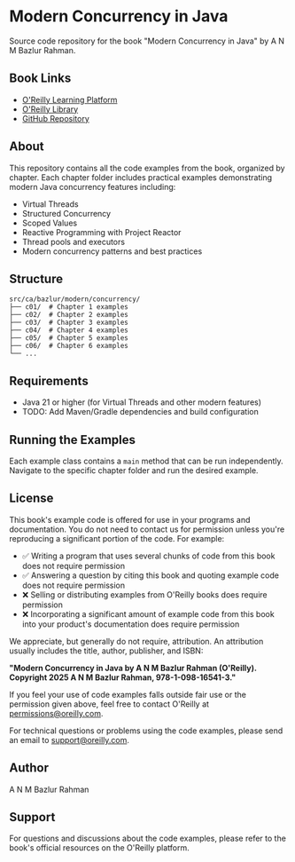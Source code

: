 # Modern Concurrency in Java

Source code repository for the book "Modern Concurrency in Java" by A N M Bazlur Rahman.

## Book Links

- [O'Reilly Learning Platform](https://learning.oreilly.com/library/view/modern-concurrency-in/9781098165406/)
- [O'Reilly Library](https://www.oreilly.com/library/view/modern-concurrency-in/9781098165406/)
- [GitHub Repository](https://github.com/ModernConcurrency-in-Java)

## About

This repository contains all the code examples from the book, organized by chapter. Each chapter folder includes practical examples demonstrating modern Java concurrency features including:

- Virtual Threads
- Structured Concurrency
- Scoped Values
- Reactive Programming with Project Reactor
- Thread pools and executors
- Modern concurrency patterns and best practices

## Structure

```
src/ca/bazlur/modern/concurrency/
├── c01/  # Chapter 1 examples
├── c02/  # Chapter 2 examples
├── c03/  # Chapter 3 examples
├── c04/  # Chapter 4 examples
├── c05/  # Chapter 5 examples
├── c06/  # Chapter 6 examples
└── ...
```

## Requirements

- Java 21 or higher (for Virtual Threads and other modern features)
- TODO: Add Maven/Gradle dependencies and build configuration

## Running the Examples

Each example class contains a `main` method that can be run independently. Navigate to the specific chapter folder and run the desired example.

## License

This book's example code is offered for use in your programs and documentation. You do not need to contact us for permission unless you're reproducing a significant portion of the code. For example:

- ✅ Writing a program that uses several chunks of code from this book does not require permission
- ✅ Answering a question by citing this book and quoting example code does not require permission
- ❌ Selling or distributing examples from O'Reilly books does require permission
- ❌ Incorporating a significant amount of example code from this book into your product's documentation does require permission

We appreciate, but generally do not require, attribution. An attribution usually includes the title, author, publisher, and ISBN:

**"Modern Concurrency in Java by A N M Bazlur Rahman (O'Reilly). Copyright 2025 A N M Bazlur Rahman, 978-1-098-16541-3."**

If you feel your use of code examples falls outside fair use or the permission given above, feel free to contact O'Reilly at permissions@oreilly.com.

For technical questions or problems using the code examples, please send an email to support@oreilly.com.

## Author

A N M Bazlur Rahman

## Support

For questions and discussions about the code examples, please refer to the book's official resources on the O'Reilly platform.